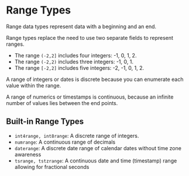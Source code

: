 # Range Types

Range data types represent data with a beginning and an end. 

Range types replace the need to use two separate fields to represent ranges.

- The range `(-2,2]` includes four integers: -1, 0, 1, 2.
- The range `(-2,2)` includes three integers: -1, 0, 1.
- The range `[-2,2]` includes five integers: -2, -1, 0, 1, 2.

A range of integers or dates is discrete because you can enumerate each value within the range.

A range of numerics or timestamps is continuous, because an infinite number of values lies between the end points.


## Built-in Range Types

- `int4range, int8range`: A discrete range of integers.
- `numrange`: A continuous range of decimals
- `daterange`: A discrete date range of calendar dates without time zone awareness
- `tsrange, tstzrange`: A continuous date and time (timestamp) range allowing for fractional
seconds
